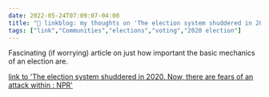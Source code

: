 ```yaml
---
date: 2022-05-24T07:09:07-04:00
title: "🔗 linkblog: my thoughts on 'The election system shuddered in 2020. Now, there are fears of an attack within : NPR'"
tags: ["link","Communities","elections","voting","2020 election"]
---
```

Fascinating (if worrying) article on just how important the basic mechanics of an election are.
 

[link to 'The election system shuddered in 2020. Now, there are fears of an attack within : NPR'](https://www.npr.org/2022/05/24/1099591174/election-results-midterms-trump-biden-fraud-poll-workers-michigan-denial)
